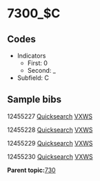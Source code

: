 # 7300\_$C

## Codes

-   Indicators
    -   First: 0
    -   Second: \_
-   Subfield: C

## Sample bibs

12455227 [Quicksearch](https://search.library.yale.edu/catalog/12455227) [VXWS](http://prodorbis.library.yale.edu:7014/vxws/GetHoldingsService?bibId=12455227)

12455228 [Quicksearch](https://search.library.yale.edu/catalog/12455228) [VXWS](http://prodorbis.library.yale.edu:7014/vxws/GetHoldingsService?bibId=12455228)

12455229 [Quicksearch](https://search.library.yale.edu/catalog/12455229) [VXWS](http://prodorbis.library.yale.edu:7014/vxws/GetHoldingsService?bibId=12455229)

12455230 [Quicksearch](https://search.library.yale.edu/catalog/12455230) [VXWS](http://prodorbis.library.yale.edu:7014/vxws/GetHoldingsService?bibId=12455230)

**Parent topic:**[730](../../tags/730/730.md)

